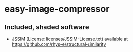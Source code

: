 # easy-image-compressor

## Included, shaded software
* JSSIM (License: licenses/JSSIM-License.txt) available at https://github.com/rhys-e/structural-similarity